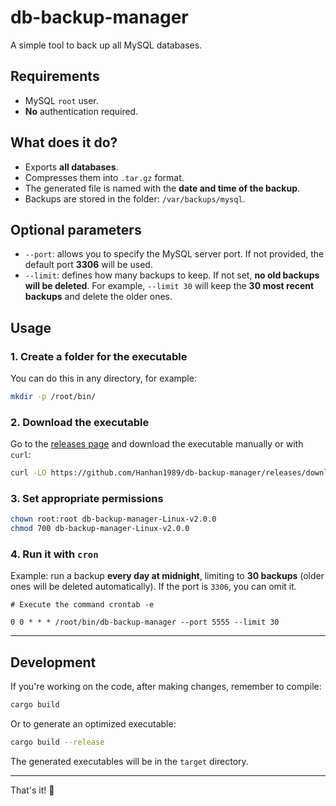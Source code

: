 # db-backup-manager

A simple tool to back up all MySQL databases.

## Requirements

- MySQL `root` user.
- **No** authentication required.

## What does it do?

- Exports **all databases**.
- Compresses them into `.tar.gz` format.
- The generated file is named with the **date and time of the backup**.
- Backups are stored in the folder: `/var/backups/mysql`.


## Optional parameters

- `--port`: allows you to specify the MySQL server port. If not provided, the default port **3306** will be used.
- `--limit`: defines how many backups to keep. If not set, **no old backups will be deleted**. For example, `--limit 30` will keep the **30 most recent backups** and delete the older ones.


## Usage

### 1. Create a folder for the executable

You can do this in any directory, for example:

```bash
mkdir -p /root/bin/
```

### 2. Download the executable

Go to the [releases page](https://github.com/Hanhan1989/db-backup-manager/releases) and download the executable manually or with `curl`:

```bash
curl -LO https://github.com/Hanhan1989/db-backup-manager/releases/download/v2.0.0/db-backup-manager-Linux-v2.0.0
```

### 3. Set appropriate permissions

```bash
chown root:root db-backup-manager-Linux-v2.0.0
chmod 700 db-backup-manager-Linux-v2.0.0
```

### 4. Run it with `cron`

Example: run a backup **every day at midnight**, limiting to **30 backups** (older ones will be deleted automatically). If the port is `3306`, you can omit it.

```cron
# Execute the command crontab -e

0 0 * * * /root/bin/db-backup-manager --port 5555 --limit 30
```

---

## Development

If you're working on the code, after making changes, remember to compile:

```bash
cargo build
```

Or to generate an optimized executable:

```bash
cargo build --release
```

The generated executables will be in the `target` directory.

---

That's it! 🎉
